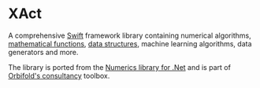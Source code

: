 # XAct

A comprehensive [Swift](https://developer.apple.com/swift/) framework library containing numerical algorithms, [mathematical functions](https://github.com/Orbifold/XAct/wiki/Functions), [data structures](https://github.com/Orbifold/XAct/wiki/Data-structures), machine learning algorithms, data generators and more.

The library is ported from the [Numerics library for .Net](https://github.com/Orbifold/Numerics) and is part of [Orbifold's consultancy](http://www.orbifold.net) toolbox.
